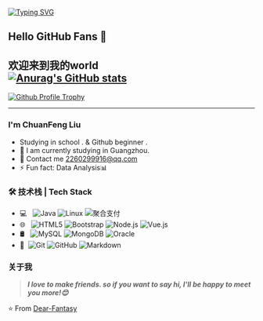 [![Typing SVG](https://readme-typing-svg.herokuapp.com?center=%E7%9C%9F%E7%9A%84&vCenter=%E7%9C%9F%E7%9A%84&lines=hi+%E5%8D%9A%E5%8F%8B%E4%BB%AC+%E6%AC%A2%E8%BF%8E%E6%9D%A5%E5%88%B0%E6%88%91%E7%9A%84world;Dear-Fantasy%E7%A5%9D%E6%82%A8%E5%A4%A9%E5%A4%A9%E5%BC%80%E5%BF%83)](https://github.com/Dear-Fantasy)

## Hello GitHub Fans 👋
欢迎来到我的world  
[![Anurag's GitHub stats](https://github-readme-stats.vercel.app/api?username=Dear-Fantasy&theme=dark&show_icons=true)](https://github.com/Dear-Fantasy)
---
[![Github Profile Trophy](https://github-profile-trophy.vercel.app/?username=Dear-Fantasy&ryo-ma&row=2&column=3)](https://github.com/Dear-Fantasy)

---
                                                                           
### I'm ChuanFeng Liu
- Studying in school . & Github beginner .
- 🌱 I am currently studying in Guangzhou.
- 💬 Contact me [2260299916@qq.com](mailto:2260299916@qq.com)
- ⚡ Fun fact: Data Analysis📊

### 🛠 技术栈 | Tech Stack

- 💻 &#160; ![Java](https://img.shields.io/badge/-Java-333333?style=flat&logo=Java&logoColor=007396)
![Linux](https://img.shields.io/badge/-Linux-333333?style=flat&logo=Linux&logoColor=FCC624)
![聚合支付](https://img.shields.io/badge/-聚合支付-333333?style=flat&logo=payoneer&logoColor=FF4800)
- 🌐 &#160; ![HTML5](https://img.shields.io/badge/-HTML5-333333?style=flat&logo=HTML5)
![Bootstrap](https://img.shields.io/badge/-Bootstrap-333333?style=flat&logo=bootstrap&logoColor=563D7C)
![Node.js](https://img.shields.io/badge/-Node.js-333333?style=flat&logo=node.js)
![Vue.js](https://img.shields.io/badge/-VueJS-333333?style=flat&logo=Vue.js)
- 🛢 &#160; ![MySQL](https://img.shields.io/badge/-MySQL-333333?style=flat&logo=mysql)
![MongoDB](https://img.shields.io/badge/-MongoDB-333333?style=flat&logo=mongodb)
![Oracle](https://img.shields.io/badge/-Oracle-333333?style=flat&logo=Oracle)
- 🔧 &#160;![Git](https://img.shields.io/badge/-Git-333333?style=flat&logo=git)
![GitHub](https://img.shields.io/badge/-GitHub-333333?style=flat&logo=github)
![Markdown](https://img.shields.io/badge/-Markdown-333333?style=flat&logo=markdown)


### 关于我
  
> ***I love to make friends. so if you want to say hi, I'll be happy to meet you more!😊***

⭐️ From [Dear-Fantasy](https://github.com/Dear-Fantasy)

